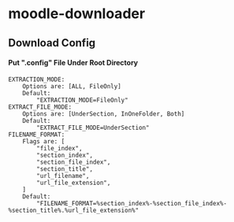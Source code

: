 # moodle-downloader

## Download Config

#### Put ".config" File Under Root Directory

    EXTRACTION_MODE: 
        Options are: [ALL, FileOnly]
        Default:
            "EXTRACTION_MODE=FileOnly"
    EXTRACT_FILE_MODE: 
        Options are: [UnderSection, InOneFolder, Both]
        Default:
            "EXTRACT_FILE_MODE=UnderSection"
    FILENAME_FORMAT:
        Flags are: [
            "file_index",
            "section_index",
            "section_file_index",
            "section_title",
            "url_filename",
            "url_file_extension",
        ]
        Default:
            "FILENAME_FORMAT=%section_index%-%section_file_index%-%section_title%.%url_file_extension%"

